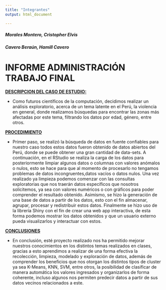 ```yaml
---
title: "Integrantes"
output: html_document

---
```

##### Morales Montero, Cristopher Elvis
##### Cavero Beraún, Hamill Cavero

#                        INFORME ADMINISTRACIÓN TRABAJO FINAL

 __[DESCRIPCION DEL CASO DE ESTUDIO: ](https://nodeca.github.io/pica/demo/)__ 

 * Como futuros científicos de la computación, decidimos realizar un análisis exploratorio, acerca de un tema latente en el Perú, la violencia en  general, donde realizamos búsquedas para encontrar las zonas más afectadas por este tema, filtrando los datos por edad, género, entre otros. 

 __[PROCEDIMIENTO](https://nodeca.github.io/pica/demo/)__ 

 * Primer paso, se realizó la búsqueda de datos en fuente confiables para nuestro caso todos estos datos fueron obtenido de datos abiertos del Perú, donde se puede obtener una gran cantidad de data-sets. A continuación, en el RStudio se realiza la carga de los datos para posteriormente limpiar algunos datos o columnas con valores anómalos o nulos, esto se hace para que al momento de procesarlo no tengamos problemas de datos incongruentes,datos vacíos o datos nulos. Una vez realizado ya limpieza podemos comenzar con las consultas exploratorias que nos traerán datos específicos que nosotros solicitemos, ya sea con valores numéricos o con gráficos para poder comprender el resultado obtenido. Asimismo, se hizo la generación de una base de datos a partir de los datos, esto con el fin almacenar, agrupar, procesar y redistribuir estos datos. Finalmente se hizo uso de la librería Shiny con el fin de crear una web app interactiva, de esta forma podemos mostrar los datos obtenidos y que un usuario externo pueda visualizarlos y interactuar con estos.

 __[CONCLUSIONES](https://nodeca.github.io/pica/demo/)__ 

 * En conclusión, esté proyecto realizado nos ha permitido mejorar nuestros conocimientos en los distintos temas realizados en clases, gracias a esto aprendimos a realizar de una forma efectiva la recolección, limpieza, modelado y exploración de datos, además de comprender los beneficios que nos otorgan los distintos tipos de cluster ya sea K-Means, KNN, SVM, entre otros, la posibilidad de clasificar de manera automática los valores ingresados y organizarlos de forma coherente, incluso algunos nos permiten predecir datos a partir de sus datos vecinos relacionados a este.
